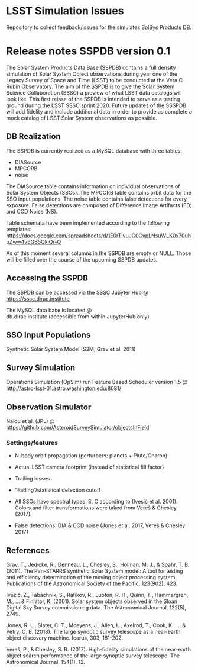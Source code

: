 # LSST Simulation Issues
Repository to collect feedback/issues for the simulates SolSys Products DB.


# Release notes SSPDB version 0.1

The Solar System Products Data Base (SSPDB) contains a full density simulation of Solar System Object observations during year one of the Legacy Survey of Space and Time (LSST) to be conducted at the Vera C. Rubin Observatory. 
The aim of the SSPDB is to give the Solar System Science Collaboration (SSSC) a preview of what LSST data 
catalogs will look like. 
This first relase of the SSPDB is intended to serve as a testing ground during the LSST SSSC sprint 2020. Future updates of the SSSPDB will add fidelity and include additional data in order to provide as complete a mock catalog of LSST Solar System observations as possible.

## DB Realization
The SSPDB is currently realized as a MySQL database with three tables:

* DIASource
* MPCORB
* noise

The DIASource table contains information on individual observations of Solar System Objects (SSOs).
The MPCORB table contains orbit data for the SSO input populations.
The noise table contains false detections for every exposure. False detections are composed of Difference Image Artifacts (FD) and CCD Noise (NS).
 
Table schemata have been implemented according to the following templates:
https://docs.google.com/spreadsheets/d/1E0rTlvuJC0CvpLNsuWLK0x70uhpZww4v6GB5QkiQr-Q

As of this moment several columns in the SSPDB are empty or NULL. Those will be filled over the course of the upcoming SSPDB updates.

## Accessing the SSPDB
The SSPDB can be accessed via the SSSC Jupyter Hub @
https://sssc.dirac.institute


The MySQL data base is located @  
db.dirac.institute (accessible from within JupyterHub only)

## SSO Input Populations 
Synthetic Solar System Model (S3M, Grav et al. 2011) 


## Survey Simulation
Operations Simulation (OpSim) run Feature Based Scheduler version 1.5 @ 
http://astro-lsst-01.astro.washington.edu:8081/

## Observation Simulator
Naidu et al. (JPL) @
https://github.com/AsteroidSurveySimulator/objectsInField

### Settings/features

* N-body orbit propagation (perturbers: planets + Pluto/Charon)

* Actual LSST camera footprint (instead of statistical fill factor)

* Trailing losses

* “Fading”/statistical detection cutoff

* All SSOs have spectral types: S, C according to (Ivesić et al. 2001). Colors and filter transformations were taked from Vereš & Chesley (2017).

* False detections: DIA & CCD noise (Jones et al. 2017, Vereš & Chesley 2017)

## References

Grav, T., Jedicke, R., Denneau, L., Chesley, S., Holman, M. J., & Spahr, T. B. (2011). The Pan-STARRS synthetic Solar System model: A tool for testing and efficiency determination of the moving object processing system. Publications of the Astronomical Society of the Pacific, 123(902), 423.

Ivezić, Ž., Tabachnik, S., Rafikov, R., Lupton, R. H., Quinn, T., Hammergren, M., ... & Finlator, K. (2001). Solar system objects observed in the Sloan Digital Sky Survey commissioning data. The Astronomical Journal, 122(5), 2749.

Jones, R. L., Slater, C. T., Moeyens, J., Allen, L., Axelrod, T., Cook, K., ... & Petry, C. E. (2018). The large synoptic survey telescope as a near-earth object discovery machine. Icarus, 303, 181-202.

Vereš, P., & Chesley, S. R. (2017). High-fidelity simulations of the near-earth object search performance of the large synoptic survey telescope. The Astronomical Journal, 154(1), 12.


